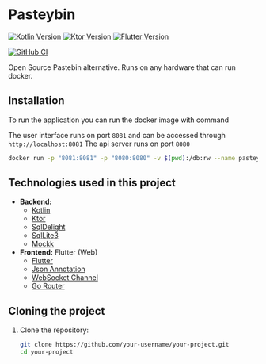 # Pasteybin 

[![Kotlin Version](https://img.shields.io/badge/Kotlin-1.5.31-blue.svg)](https://kotlinlang.org/)
[![Ktor Version](https://img.shields.io/badge/Ktor-1.6.4-orange.svg)](https://ktor.io/)
[![Flutter Version](https://img.shields.io/badge/Flutter-2.8.0-blue.svg)](https://flutter.dev/)

[![GitHub CI](https://github.com/your-username/your-project/workflows/CI/badge.svg)](https://github.com/your-username/your-project/actions)

Open Source Pastebin alternative. Runs on any hardware that can run docker.

## Installation

To run the application you can run the docker image with command

The user interface runs on port `8081` and can be accessed through `http://localhost:8081`
The api server runs on port `8080`

```bash
docker run -p "8081:8081" -p "8080:8080" -v $(pwd):/db:rw --name pasteybin com.pasteybin:latest
```


## Technologies used in this project

- **Backend:** 
   - [Kotlin](https://kotlinlang.org/)
   - [Ktor](https://ktor.io)
   - [SqlDelight](https://github.com/cashapp/sqldelight)
   - [SqlLite3](https://www.sqlite.org/index.html)
   - [Mockk](https://mockk.io/)
- **Frontend:** Flutter (Web)
   - [Flutter](https://flutter.dev/)
   - [Json Annotation](https://pub.dev/packages/json_annotation)
   - [WebSocket Channel](https://pub.dev/packages/web_socket_channel)
   - [Go Router](https://pub.dev/packages/go_router)

## Cloning the project

1. Clone the repository:

   ```bash
   git clone https://github.com/your-username/your-project.git
   cd your-project
